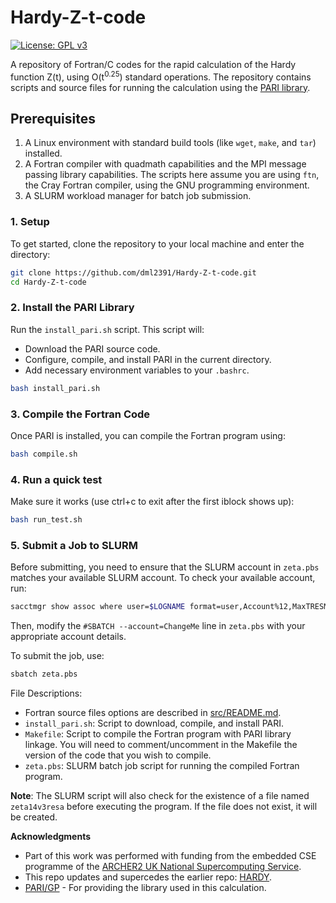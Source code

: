 # Hardy-Z-t-code
[![License: GPL v3](https://img.shields.io/badge/License-GPLv3-blue.svg)](https://www.gnu.org/licenses/gpl-3.0)

A repository of Fortran/C codes for the rapid calculation of the Hardy function Z(t), using O(t<sup>0.25</sup>) standard operations. The repository contains scripts and source files for running the calculation using the [PARI library](https://pari.math.u-bordeaux.fr/).

## Prerequisites

1. A Linux environment with standard build tools (like `wget`, `make`, and `tar`) installed.
2. A Fortran compiler with quadmath capabilities and the MPI message passing library capabilities. 
   The scripts here assume you are using  `ftn`, the Cray Fortran compiler, using the GNU programming environment.
3. A SLURM workload manager for batch job submission.

### 1. Setup

To get started, clone the repository to your local machine and enter the directory:

```bash
git clone https://github.com/dml2391/Hardy-Z-t-code.git
cd Hardy-Z-t-code
```

### 2. Install the PARI Library

Run the `install_pari.sh` script. This script will:

- Download the PARI source code.
- Configure, compile, and install PARI in the current directory.
- Add necessary environment variables to your `.bashrc`.

```bash
bash install_pari.sh
```

### 3. Compile the Fortran Code

Once PARI is installed, you can compile the Fortran program using:

```bash
bash compile.sh
```


### 4. Run a quick test

Make sure it works (use ctrl+c to exit after the first iblock shows up):

```bash
bash run_test.sh
```


### 5. Submit a Job to SLURM

Before submitting, you need to ensure that the SLURM account in `zeta.pbs` matches your available SLURM account. To check your available account, run:

```bash
sacctmgr show assoc where user=$LOGNAME format=user,Account%12,MaxTRESMins,QOS%40
```

Then, modify the `#SBATCH --account=ChangeMe` line in `zeta.pbs` with your appropriate account details.

To submit the job, use:

```bash
sbatch zeta.pbs
```

File Descriptions:

* Fortran source files options are described in [src/README.md](src/README.md).
* `install_pari.sh`: Script to download, compile, and install PARI.
* `Makefile`: Script to compile the Fortran program with PARI library linkage. You will need to comment/uncomment in the Makefile the version of the code that you wish to compile.
* `zeta.pbs`: SLURM batch job script for running the compiled Fortran program. 

**Note**: The SLURM script will also check for the existence of a file named `zeta14v3resa` before executing the program. If the file does not exist, it will be created.

**Acknowledgments**

* Part of this work was performed with funding from the embedded CSE programme of the [ARCHER2 UK National Supercomputing Service](https://www.archer2.ac.uk/).
* This repo updates and supercedes the earlier repo: [HARDY](https://github.com/ashbre0/HARDY).
* [PARI/GP](https://pari.math.u-bordeaux.fr) - For providing the library used in this calculation.

